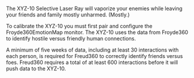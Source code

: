 The XYZ-10 Selective Laser Ray will vaporize your enemies while leaving your friends and family mostly unharmed. (Mostly.)

To calibrate the XYZ-10 you must first pair and configure the Froyde360EmotionMap monitor. The XYZ-10 uses the data from Froyde360 to identify hostile versus friendly human connections.

A minimum of five weeks of data, including at least 30 interactions with each person, is required for Freud360 to correctly identify friends versus foes. Freud360 requires a total of at least 600 interactions before it will push data to the XYZ-10.
